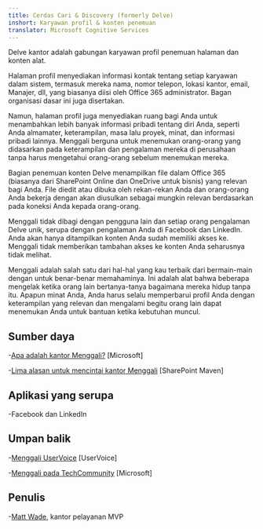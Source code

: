 ```yaml
---
title: Cerdas Cari & Discovery (formerly Delve)
inshort: Karyawan profil & konten penemuan
translator: Microsoft Cognitive Services
---
```


Delve kantor adalah gabungan karyawan profil penemuan halaman dan konten
alat.

Halaman profil menyediakan informasi kontak tentang setiap karyawan dalam
sistem, termasuk mereka nama, nomor telepon, lokasi kantor, email,
Manajer, dll, yang biasanya diisi oleh Office 365
administrator. Bagan organisasi dasar ini juga disertakan.

Namun, halaman profil juga menyediakan ruang bagi Anda untuk menambahkan lebih banyak
informasi pribadi tentang diri Anda, seperti Anda almamater, keterampilan, masa lalu
proyek, minat, dan informasi pribadi lainnya. Menggali berguna untuk
menemukan orang-orang yang didasarkan pada keterampilan dan pengalaman mereka di perusahaan
tanpa harus mengetahui orang-orang sebelum menemukan mereka.

Bagian penemuan konten Delve menampilkan file dalam Office 365
(biasanya dari SharePoint Online dan OneDrive untuk bisnis) yang
relevan bagi Anda. File diedit atau dibuka oleh rekan-rekan Anda dan
orang-orang Anda bekerja dengan akan diusulkan sebagai mungkin relevan berdasarkan
pada koneksi Anda kepada orang-orang.

Menggali tidak dibagi dengan pengguna lain dan setiap orang pengalaman
Delve unik, serupa dengan pengalaman Anda di Facebook dan
LinkedIn. Anda akan hanya ditampilkan konten Anda sudah memiliki akses ke.
Menggali tidak memberikan tambahan akses ke konten Anda seharusnya tidak melihat.

Menggali adalah salah satu dari hal-hal yang kau terbaik dari bermain-main dengan untuk
benar-benar memahaminya. Ini adalah alat bahwa beberapa mengelak ketika orang lain bertanya-tanya
bagaimana mereka hidup tanpa itu. Apapun minat Anda, Anda harus
selalu memperbarui profil Anda dengan keterampilan yang relevan dan mengalami begitu orang lain
dapat menemukan Anda untuk bantuan ketika kebutuhan muncul.

Sumber daya
---------

-[Apa adalah kantor
    Menggali?](https://support.office.com/en-us/article/What-is-Office-Delve-1315665a-c6af-4409-a28d-49f8916878ca)
    \[Microsoft\]

-[Lima alasan untuk mencintai kantor
    Menggali](https://sharepointmaven.com/5-reasons-love-new-office-365-delve/)
    \[SharePoint Maven\]

Aplikasi yang serupa
--------------------

-Facebook dan LinkedIn

Umpan balik
---------

-[Menggali UserVoice](https://office365.uservoice.com/forums/273487-delve)
    \[UserVoice\]

-[Menggali pada TechCommunity](https://techcommunity.microsoft.com/t5/Delve/ct-p/OfficeDelve)
    \[Microsoft\]

Penulis
---------

-[Matt Wade](https://www.linkedin.com/in/thatmattwade/), kantor pelayanan MVP


